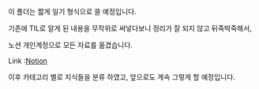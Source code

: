 이 폴더는 짧게 일기 형식으로 쓸 예정입니다.

기존에 TIL로 알게 된 내용을 무작위로 써넣다보니 정리가 잘 되지 않고 뒤죽박죽해서,

노션 개인계정으로 모든 자료를 옮겼습니다.

Link :[Notion](https://tender-river-902.notion.site/TIL-b0cb4073403f43cb9cae81f3da7923e7)

이후 카테고리 별로 지식들을 분류 하였고, 앞으로도 계속 그렇게 할 예정입니다.


